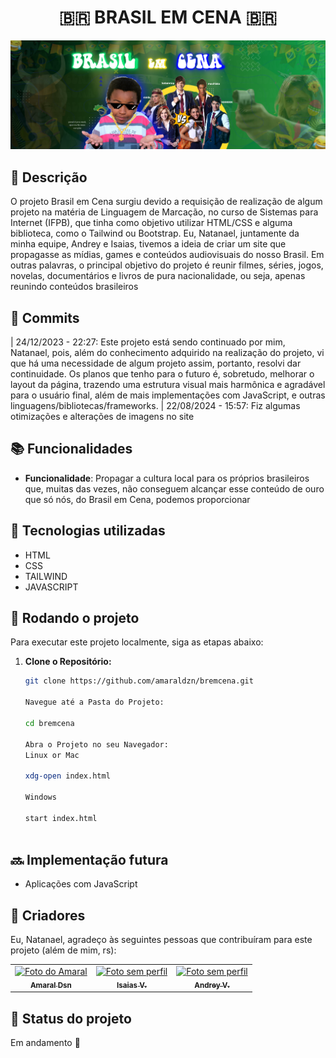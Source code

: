 <h1 align="center">🇧🇷 BRASIL EM CENA 🇧🇷 </h1>

<img src="https://raw.githubusercontent.com/amaraldzn/bremcena/main/capagithubbrasil.png" alt="capabrasilemcenareadme">

## :memo: Descrição
O projeto Brasil em Cena surgiu devido a requisição de realização de algum projeto na matéria de Linguagem de Marcação, no curso de Sistemas para Internet (IFPB), que tinha como objetivo utilizar HTML/CSS e alguma biblioteca, como o Tailwind ou Bootstrap. Eu, Natanael, juntamente da minha equipe, Andrey e Isaias, tivemos a ideia de criar um site que propagasse as mídias, games e conteúdos audiovisuais do nosso Brasil. Em outras palavras, o principal objetivo do projeto é reunir filmes, séries, jogos, novelas, documentários e livros de pura nacionalidade, ou seja, apenas reunindo conteúdos brasileiros

## :memo: Commits
| 24/12/2023 - 22:27: Este projeto está sendo continuado por mim, Natanael, pois, além do conhecimento adquirido na realização do projeto, vi que há uma necessidade de algum projeto assim, portanto, resolvi dar continuidade. Os planos que tenho para o futuro é, sobretudo, melhorar o layout da página, trazendo uma estrutura visual mais harmônica e agradável para o usuário final, além de mais implementações com JavaScript, e outras linguagens/bibliotecas/frameworks. 
| 22/08/2024 - 15:57: Fiz algumas otimizações e alterações de imagens no site

## :books: Funcionalidades
* <b>Funcionalidade</b>: Propagar a cultura local para os próprios brasileiros que, muitas das vezes, não conseguem alcançar esse conteúdo de ouro que só nós, do Brasil em Cena, podemos proporcionar

## :wrench: Tecnologias utilizadas
* HTML
* CSS
* TAILWIND
* JAVASCRIPT

## :rocket: Rodando o projeto
Para executar este projeto localmente, siga as etapas abaixo:

1. **Clone o Repositório:**

   ```bash
   git clone https://github.com/amaraldzn/bremcena.git

   Navegue até a Pasta do Projeto:
   
   cd bremcena

   Abra o Projeto no seu Navegador:
   Linux or Mac
   
   xdg-open index.html
   
   Windows
   
   start index.html
      

## :soon: Implementação futura
* Aplicações com JavaScript

## 🤝 Criadores

Eu, Natanael, agradeço às seguintes pessoas que contribuíram para este projeto (além de mim, rs):

<table>
  <tr>
    <td align="center">
      <a href="https://github.com/amaraldsn" title="Perfil do Github">
        <img src="https://github.com/amaraldsn.png" width="100px;" alt="Foto do Amaral"/><br>
        <sub>
          <b>Amaral Dsn</b>
        </sub>
      </a>
    </td>
    <td align="center">
      <a href="https://www.linkedin.com/in/isaias-silva-viana-b80ba329a/" title="Perfil do Linkedin">
        <img src="https://media.licdn.com/dms/image/v2/D5603AQHSaULNgNJpow/profile-displayphoto-shrink_800_800/profile-displayphoto-shrink_800_800/0/1699720538892?e=1729728000&v=beta&t=ksz_-AJX938KsSt1nwV-YV00VG_eS9xvAz2uKVgnRmA" width="100px;" alt="Foto sem perfil"/><br>
        <sub>
          <b>Isaias V.</b>
        </sub>
      </a>
    </td>
    <td align="center">
      <a href="https://www.linkedin.com/in/andrey-vasconcelos-coutinho-0407192b6/" title="vazio">
        <img src="https://media.licdn.com/dms/image/v2/D4D03AQG1KoAnMLUsqw/profile-displayphoto-shrink_200_200/profile-displayphoto-shrink_200_200/0/1709640587556?e=1729728000&v=beta&t=_MRK7kjOyDl5MtydXLEgiOC0QUXT0t61Wxh4um8QM4Y" width="100px;" alt="Foto sem perfil"/><br>
        <sub>
            <b>Andrey V.</b>
        </sub>
      </a>
    </td>
  </tr>
</table>


## :dart: Status do projeto
Em andamento 🚀
